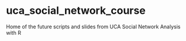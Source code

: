 # uca_social_network_course
Home of the future scripts and slides from UCA Social Network Analysis with R
